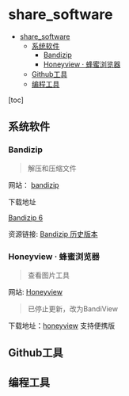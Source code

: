 # share_software
- [share\_software](#share_software)
  - [系统软件](#系统软件)
    - [Bandizip](#bandizip)
    - [Honeyview · 蜂蜜浏览器](#honeyview--蜂蜜浏览器)
  - [Github工具](#github工具)
  - [编程工具](#编程工具)

[toc]


## 系统软件

### Bandizip
> 解压和压缩文件

网站： [bandizip](https://www.bandisoft.com/bandizip/)

下载地址

[Bandizip 6](https://www.bandisoft.com/bandizip/old/6/)

资源链接: [Bandizip 历史版本](https://github.com/FlatWhite233/bandizip-6.x)

### Honeyview · 蜂蜜浏览器
> 查看图片工具

网站: [Honeyview ](https://www.bandisoft.com/honeyview/)

> 已停止更新，改为BandiView

下载地址：[honeyview](https://www.bandisoft.com/honeyview/)
支持便携版

## Github工具


## 编程工具



